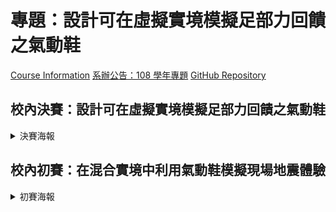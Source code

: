 # 專題：設計可在虛擬實境模擬足部力回饋之氣動鞋
[Course Information](https://timetable.nycu.edu.tw/?r=main/crsoutline&Acy=108&Sem=1&CrsNo=1254&lang=zh-tw)
[系辦公告：108 學年專題](https://www.cs.nycu.edu.tw/education/undergraduate/projectcontest)
[GitHub Repository](https://github.com/WCChang1997/2019-senior_project.git)

## 校內決賽：設計可在虛擬實境模擬足部力回饋之氣動鞋
<details>
  <summary>決賽海報</summary>
  <img src="https://github.com/WCChang1997/2019-senior_project/blob/main/%E6%B1%BA%E8%B3%BD%E6%B5%B7%E5%A0%B1.jpg?raw=true">
</details>

## 校內初賽：在混合實境中利用氣動鞋模擬現場地震體驗
<details>
  <summary>初賽海報</summary>
  <img src="https://github.com/WCChang1997/2019-senior_project/blob/main/%E5%88%9D%E8%B3%BD%E6%B5%B7%E5%A0%B1.jpg?raw=true">
</details>
